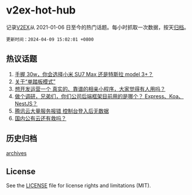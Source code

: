 # v2ex-hot-hub

 记录[V2EX](https://www.v2ex.com/)从 2021-01-06 日至今的热门话题。每小时抓取一次数据，按天[归档](archives)。

`更新时间：2024-04-09 15:02:01 +0800`

## 热议话题

1. [手握 30w，你会选择小米 SU7 Max 还是特斯拉 model 3+？](https://www.v2ex.com/t/1030628)
1. [关于“单踏板模式”](https://www.v2ex.com/t/1030867)
1. [想开发运营一个 真实的、靠谱的相亲小程序，大家觉得有人用吗？](https://www.v2ex.com/t/1030625)
1. [做个调研，兄弟们，你们公司后端框架目前用的是哪个？ Express、Koa、NestJS？](https://www.v2ex.com/t/1030668)
1. [腾讯云大量服务报错 控制台登入后无数据](https://www.v2ex.com/t/1030613)
1. [国内公有云还有救吗？](https://www.v2ex.com/t/1030870)

## 历史归档

[archives](archives)

## License

See the [LICENSE](LICENSE) file for license rights and limitations (MIT).

